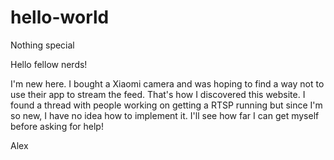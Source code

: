 # hello-world
Nothing special

Hello fellow nerds!

I'm new here. I bought a Xiaomi camera and was hoping to find a way not to use their app to stream the feed. That's how I discovered this website. I found a thread with people working on getting a RTSP running but since I'm so new, I have no idea how to implement it. I'll see how far I can get myself before asking for help!

Alex
